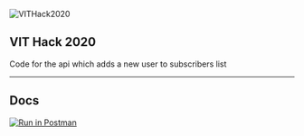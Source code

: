 ![VITHack2020](https://raw.githubusercontent.com/shivansh2407/VITHack-Frontend/master/public/assets/images/VitHackLogo.png)

## VIT Hack 2020

Code for the api which adds a new user to subscribers list

---

## Docs

[![Run in Postman](https://run.pstmn.io/button.svg)](https://documenter.getpostman.com/view/10043948/Szf54VJt)

